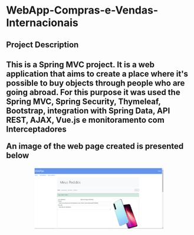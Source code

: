 # WebApp-Compras-e-Vendas-Internacionais

<h2>Project Description<h2>
<p>This is a Spring MVC project. It is a web application that aims to create a place 
where it's possible to buy objects through people who are going abroad.
For this purpose it was used the Spring MVC, Spring Security, Thymeleaf, Bootstrap, integration with Spring Data, API REST, AJAX, Vue.js e monitoramento com Interceptadores<p>
<p> An image of the web page created is presented below<p>

<p align="center">
  <img src="src/main/resources/static/img/web_page_img.PNG" width="350"
</p>


